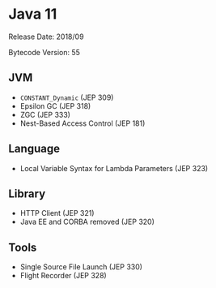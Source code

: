 # Java 11

Release Date: 2018/09

Bytecode Version: 55

## JVM

* `CONSTANT_Dynamic` (JEP 309)
* Epsilon GC (JEP 318)
* ZGC (JEP 333)
* Nest-Based Access Control (JEP 181)

## Language

* Local Variable Syntax for Lambda Parameters (JEP 323)

## Library

* HTTP Client (JEP 321)
* Java EE and CORBA removed (JEP 320)

## Tools

* Single Source File Launch (JEP 330)
* Flight Recorder (JEP 328)